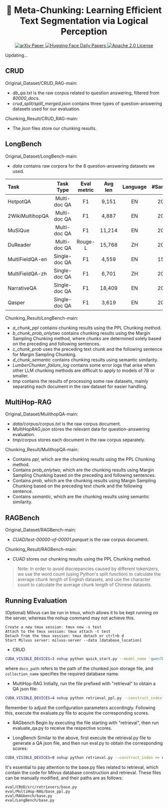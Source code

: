 <h1 align="center">
    📖 Meta-Chunking: Learning Efficient Text Segmentation via Logical Perception
</h1>
<p align="center">
    <a href="https://arxiv.org/abs/2410.12788">
        <img alt="arXiv Paper" src="https://img.shields.io/badge/arXiv-Paper-b31b1b.svg?logo=arxiv">
    </a>
    <a href="https://huggingface.co/papers/2410.12788">
        <img alt="Hugging Face Daily Papers" src="https://img.shields.io/badge/Hugging_Face-Paper.svg?logo=huggingface">
    </a>
    <a href="https://opensource.org/license/apache-2-0">
        <img alt="Apache 2.0 License" src="https://img.shields.io/badge/License-Apache_2.0-4285f4.svg?logo=apache">
    </a>
</p>

Updating...
## CRUD
Original_Dataset/CRUD_RAG-main:
- *db_qa.txt* is the raw corpus related to question answering, filtered from *80000_docs*.
- *crud_split/split_merged.json* contains three types of question-answering datasets used for our evaluation.

Chunking_Result/CRUD_RAG-main:
- The *json* files store our chunking results.

## LongBench
Original_Dataset/LongBench-main:
- *data* contains raw corpora for the 8 question-answering datasets we used.

| Task                |   Task Type   | Eval metric | Avg len |    Language    | \#Sample |
| :------------------ | :-----------: | :---------: | :-----: | :------------: | :------: |
| HotpotQA            | Multi-doc QA  |     F1      |  9,151  |       EN       |   200    |
| 2WikiMultihopQA     | Multi-doc QA  |     F1      |  4,887  |       EN       |   200    |
| MuSiQue             | Multi-doc QA  |     F1      | 11,214  |       EN       |   200    |
| DuReader            | Multi-doc QA  |   Rouge-L   | 15,768  |       ZH       |   200    |
| MultiFieldQA-en     | Single-doc QA |     F1      |  4,559  |       EN       |   150    |
| MultiFieldQA-zh     | Single-doc QA |     F1      |  6,701  |       ZH       |   200    |
| NarrativeQA         | Single-doc QA |     F1      | 18,409  |       EN       |   200    |
| Qasper              | Single-doc QA |     F1      |  3,619  |       EN       |   200    |

Chunking_Result/LongBench-main:
- *a_chunk_ppl* contains chunking results using the PPL Chunking method.
- *b_chunk_prob_onlytwo* contains chunking results using the Margin Sampling Chunking method, where chunks are determined solely based on the preceding and following sentences.
- *c_chunk_prob* uses the preceding text chunk and the following sentence for Margin Sampling Chunking.
- *d_chunk_semantic* contains chunking results using semantic similarity.
- *LumberChunker_failure_log* contains some error logs that arise when other LLM chunking methods are difficult to apply to models of 7B or smaller.
- *tmp* contains the results of processing some raw datasets, mainly separating each document in the raw dataset for easier handling.

## MultiHop-RAG
Original_Dataset/MulithopQA-main:
- *data/corpus/corpus.txt* is the raw corpus document.
- *MultiHopRAG.json* stores the relevant data for question-answering evaluation.
- *tmp/corpus* stores each document in the raw corpus separately.

Chunking_Result/MulithopQA-main:
- Contains *ppl*, which are the chunking results using the PPL Chunking method.
- Contains *prob_onlytwo*, which are the chunking results using Margin Sampling Chunking based on the preceding and following sentences.
- Contains *prob*, which are the chunking results using Margin Sampling Chunking based on the preceding text chunk and the following sentence.
- Contains *semantic*, which are the chunking results using semantic similarity.

## RAGBench
Original_Dataset/RAGBench-main:
- *CUAD/test-00000-of-00001.parquet* is the raw corpus document.

Chunking_Result/RAGBench-main:
- *CUAD* stores our chunking results using the PPL Chunking method.


> Note: In order to avoid discrepancies caused by different tokenizers, we use the word count (using Python's split function) to calculate the average chunk length of English datasets, and use the character count to calculate the average chunk length of Chinese datasets.


## Running Evaluation

(Optional) Milvus can be run in tmux, which allows it to be kept running on the server, whereas the nohup command may not achieve this.

```
Create a new tmux session: tmux new -s test
Attach to the tmux session: tmux attach -t test
Detach from the tmux session: tmux detach or ctrl+b d
Start Milvus server: milvus-server --data [database_location]
```

- CRUD
```bash
CUDA_VISIBLE_DEVICES=3 nohup python quick_start.py --model_name 'qwen7b' --temperature 0.1 --max_new_tokens 1280 --data_path 'data/crud_split/split_merged.json' --shuffle True --docs_path 'chunking/chunk.json' --docs_type 'txt' --retriever_name 'base' --collection_name 'chunk' --retrieve_top_k 8 --task 'quest_answer' --num_threads 1 --show_progress_bar True --construct_index --bert_score_eval >> chunking/eval_top8.log 2>&1 &
```
where `docs_path` refers to the path of the chunked json storage file, and `collection_name` specifies the required database name.

- MultiHop-RAG
Initially, run the file prefixed with "retrieval" to obtain a QA json file:
```bash
CUDA_VISIBLE_DEVICES=4 nohup python retrieval_ppl.py --construct_index >> chunking/eval_top10.log 2>&1 &
```
Remember to adjust the configuration parameters accordingly. Following this, execute the evaluate.py file to acquire the corresponding scores.


- RAGbench
Begin by executing the file starting with "retrieval", then run evaluate_qa.py to receive the respective scores.

- LongBench
Similar to the above, first execute the retrieval.py file to generate a QA json file, and then run eval.py to obtain the corresponding scores:
```bash
CUDA_VISIBLE_DEVICES=0 nohup python retrieval.py --construct_index >> qa_nodie/dureader_lumber350_top5.log 2>&1 &
```

It's essential to pay attention to the base.py files related to retrieval, which contain the code for Milvus database construction and retrieval. These files can be manually modified, and their paths are as follows:
```
eval/CRUD/src/retrievers/base.py
eval/MultiHop-RAG/base_ppl.py
eval/RAGbench/base.py
eval/LongBench/base.py
```
